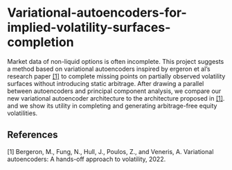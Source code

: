 # Variational-autoencoders-for-implied-volatility-surfaces-completion

Market data of non-liquid options is often incomplete. This project suggests a method based
on variational autoencoders inspired by ergeron et al’s research paper [[1]](#1) to complete missing
points on partially observed volatility surfaces without introducing static arbitrage. After
drawing a parallel between autoencoders and principal component analysis, we compare our
new variational autoencoder architecture to the architecture proposed in [[1]](#1). and we show its
utility in completing and generating arbitrage-free equity volatilities.

## References
<a id="1">[1]</a> 
Bergeron, M., Fung, N., Hull, J., Poulos, Z., and Veneris, A. Variational
autoencoders: A hands-off approach to volatility, 2022.
